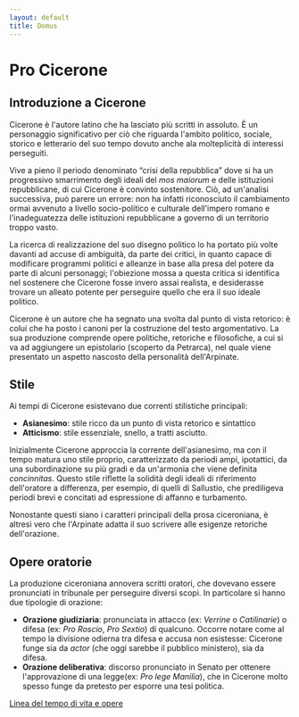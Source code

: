 ```yaml
---
layout: default
title: Domus
---
```


# Pro Cicerone

## Introduzione a Cicerone
Cicerone è l'autore latino che ha lasciato più scritti in assoluto. È un personaggio significativo per ciò che riguarda l'ambito politico, sociale, storico e letterario del suo tempo dovuto anche ala molteplicità di interessi perseguiti.

Vive a pieno il periodo denominato “crisi della repubblica” dove si ha un progressivo smarrimento degli ideali del *mos maiorum* e delle istituzioni repubblicane, di cui Cicerone è convinto sostenitore. Ciò, ad un'analisi successiva, può parere un errore: non ha infatti riconosciuto il cambiamento ormai avvenuto a livello socio-politico e culturale dell'impero romano e l'inadeguatezza delle istituzioni repubblicane a governo di un territorio troppo vasto.

La ricerca di realizzazione del suo disegno politico lo ha portato più volte davanti ad accuse di ambiguità, da parte dei critici, in quanto capace di modificare programmi politici e alleanze in base alla presa del potere da parte di alcuni personaggi; l'obiezione mossa a questa critica si identifica nel sostenere che Cicerone fosse invero assai realista, e desiderasse trovare un alleato potente per perseguire quello che era il suo ideale politico.

Cicerone è un autore che ha segnato una svolta dal punto di vista retorico: è colui che ha posto i canoni per la costruzione del testo argomentativo. La sua produzione comprende opere politiche, retoriche e filosofiche, a cui si va ad aggiungere un epistolario (scoperto da Petrarca), nel quale viene presentato un aspetto nascosto della personalità dell'Arpinate.


## Stile
Ai tempi di Cicerone esistevano due correnti stilistiche principali:

* **Asianesimo**: stile ricco da un punto di vista retorico e sintattico
* **Atticismo**: stile essenziale, snello, a tratti asciutto.

Inizialmente Cicerone approccia la corrente dell'asianesimo, ma con il tempo matura uno stile proprio, caratterizzato da periodi ampi, ipotattici, da una subordinazione su più gradi e da un'armonia che viene definita *concinnitas*. Questo stile riflette la solidità degli ideali di riferimento dell'oratore a differenza, per esempio, di quelli di Sallustio, che prediligeva periodi brevi e concitati ad espressione di affanno e turbamento.

Nonostante questi siano i caratteri principali della prosa ciceroniana, è altresì vero che l'Arpinate adatta il suo scrivere alle esigenze retoriche dell'orazione.

## Opere oratorie
La produzione ciceroniana annovera scritti oratori, che dovevano essere pronunciati in tribunale per perseguire diversi scopi. In particolare si hanno due tipologie di orazione:

* **Orazione giudiziaria**: pronunciata in attacco (ex: *Verrine* o *Catilinarie*) o difesa (ex: *Pro Roscio*, *Pro Sextio*) di qualcuno. Occorre notare come al tempo la divisione odierna tra difesa e accusa non esistesse: Cicerone funge sia da *actor* (che oggi sarebbe il pubblico ministero), sia da difesa.
* **Orazione deliberativa**: discorso pronunciato in Senato per ottenere l'approvazione di una legge(ex: *Pro lege Manilia*), che in Cicerone molto spesso funge da pretesto per esporre una tesi politica.

[Linea del tempo di vita e opere]({{site.baseurl}}/timeline)
